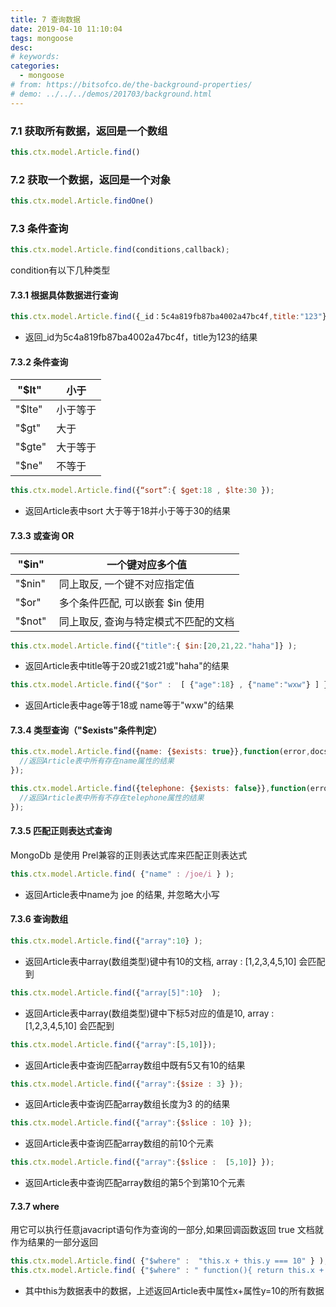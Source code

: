```yaml
---
title: 7 查询数据
date: 2019-04-10 11:10:04
tags: mongoose
desc: 
# keywords: 
categories:
  - mongoose
# from: https://bitsofco.de/the-background-properties/
# demo: ../../../demos/201703/background.html
---
```

### 7.1 获取所有数据，返回是一个数组
```javascript
this.ctx.model.Article.find()
```

<a name="ZZuEs"></a>
### 7.2 获取一个数据，返回是一个对象

```javascript
this.ctx.model.Article.findOne()
```
<a name="wtdxK"></a>
### 
<a name="VnZJE"></a>
### 7.3 条件查询

```javascript
this.ctx.model.Article.find(conditions,callback);
```

condition有以下几种类型

<a name="rm2Sn"></a>
#### 7.3.1 根据具体数据进行查询

```javascript
this.ctx.model.Article.find({_id：5c4a819fb87ba4002a47bc4f,title:"123"},callback);
```

- 返回_id为5c4a819fb87ba4002a47bc4f，title为123的结果

<a name="5vqIb"></a>
#### 7.3.2 条件查询

| "$lt"  | 小于 |
| --- | --- |
| "$lte" | 	小于等于 |
| "$gt" | 	大于 |
| "$gte" | 	大于等于 |
| "$ne" | 	不等于 |



```javascript
this.ctx.model.Article.find({“sort”:{ $get:18 , $lte:30 });
```

- 返回Article表中sort 大于等于18并小于等于30的结果

<a name="QEYAx"></a>
#### 7.3.3 或查询 OR

| "$in"  | 一个键对应多个值 |
| --- | --- |
| "$nin" | 同上取反, 一个键不对应指定值 |
| "$or"  | 多个条件匹配, 可以嵌套 $in 使用 |
| "$not"  | 同上取反, 查询与特定模式不匹配的文档 |


```javascript
this.ctx.model.Article.find({"title":{ $in:[20,21,22."haha"]} );
```

- 返回Article表中title等于20或21或21或"haha"的结果

```javascript
this.ctx.model.Article.find({"$or" :  [ {"age":18} , {"name":"wxw"} ] });
```

- 返回Article表中age等于18或 name等于"wxw"的结果

<a name="jP1SW"></a>
#### 7.3.4 类型查询（"$exists"条件判定）

```javascript
this.ctx.model.Article.find({name: {$exists: true}},function(error,docs){
  //返回Article表中所有存在name属性的结果
});
```

```javascript
this.ctx.model.Article.find({telephone: {$exists: false}},function(error,docs){
  //返回Article表中所有不存在telephone属性的结果
});
```

<a name="cxIaA"></a>
#### 7.3.5 匹配正则表达式查询
MongoDb 是使用 Prel兼容的正则表达式库来匹配正则表达式

```javascript
this.ctx.model.Article.find( {"name" : /joe/i } );
```

- 返回Article表中name为 joe 的结果, 并忽略大小写

<a name="xW33h"></a>
#### 7.3.6 查询数组

```javascript
this.ctx.model.Article.find({"array":10} );
```

- 返回Article表中array(数组类型)键中有10的文档, array : [1,2,3,4,5,10] 会匹配到

```javascript
this.ctx.model.Article.find({"array[5]":10}  );
```

- 返回Article表中array(数组类型)键中下标5对应的值是10, array : [1,2,3,4,5,10] 会匹配到

```javascript
this.ctx.model.Article.find({"array":[5,10]});
```

- 返回Article表中查询匹配array数组中既有5又有10的结果

```javascript
this.ctx.model.Article.find({"array":{$size : 3} });
```

- 返回Article表中查询匹配array数组长度为3 的的结果

```javascript
this.ctx.model.Article.find({"array":{$slice : 10} });
```

- 返回Article表中查询匹配array数组的前10个元素

```javascript
this.ctx.model.Article.find({"array":{$slice :  [5,10]} });
```

- 返回Article表中查询匹配array数组的第5个到第10个元素

<a name="yjNm0"></a>
#### 7.3.7 where

用它可以执行任意javacript语句作为查询的一部分,如果回调函数返回 true 文档就作为结果的一部分返回

```javascript
this.ctx.model.Article.find( {"$where" :  "this.x + this.y === 10" } );
this.ctx.model.Article.find( {"$where" : " function(){ return this.x + this.y ===10; } " } )
```

- 其中this为数据表中的数据，上述返回Article表中属性x+属性y=10的所有数据

